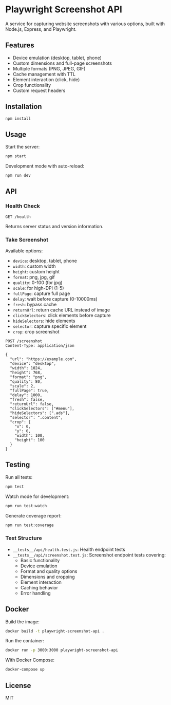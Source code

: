 # Playwright Screenshot API

A service for capturing website screenshots with various options, built with Node.js, Express, and Playwright.

## Features

- Device emulation (desktop, tablet, phone)
- Custom dimensions and full-page screenshots
- Multiple formats (PNG, JPEG, GIF)
- Cache management with TTL
- Element interaction (click, hide)
- Crop functionality
- Custom request headers

## Installation

```bash
npm install
```

## Usage

Start the server:

```bash
npm start
```

Development mode with auto-reload:

```bash
npm run dev
```

## API

### Health Check

```http
GET /health
```

Returns server status and version information.

### Take Screenshot

Available options:
- `device`: desktop, tablet, phone
- `width`: custom width
- `height`: custom height
- `format`: png, jpg, gif
- `quality`: 0-100 (for jpg)
- `scale`: for high-DPI (1-5)
- `fullPage`: capture full page
- `delay`: wait before capture (0-10000ms)
- `fresh`: bypass cache
- `returnUrl`: return cache URL instead of image
- `clickSelectors`: click elements before capture
- `hideSelectors`: hide elements
- `selector`: capture specific element
- `crop`: crop screenshot

```http
POST /screenshot
Content-Type: application/json

{
  "url": "https://example.com",
  "device": "desktop",
  "width": 1024,
  "height": 768,
  "format": "png",
  "quality": 80,
  "scale": 2,
  "fullPage": true,
  "delay": 1000,
  "fresh": false,
  "returnUrl": false,
  "clickSelectors": ["#menu"],
  "hideSelectors": [".ads"],
  "selector": ".content",
  "crop": {
    "x": 0,
    "y": 0,
    "width": 100,
    "height": 100
  }
}
```

## Testing

Run all tests:

```bash
npm test
```

Watch mode for development:

```bash
npm run test:watch
```

Generate coverage report:

```bash
npm run test:coverage
```

### Test Structure

- `__tests__/api/health.test.js`: Health endpoint tests
- `__tests__/api/screenshot.test.js`: Screenshot endpoint tests covering:
  - Basic functionality
  - Device emulation
  - Format and quality options
  - Dimensions and cropping
  - Element interaction
  - Caching behavior
  - Error handling

## Docker

Build the image:

```bash
docker build -t playwright-screenshot-api .
```

Run the container:

```bash
docker run -p 3000:3000 playwright-screenshot-api
```

With Docker Compose:

```bash
docker-compose up
```

## License

MIT

